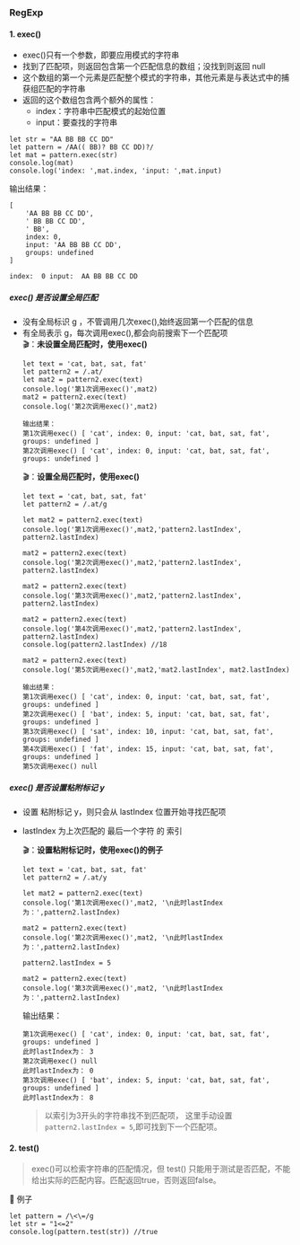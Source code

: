 
### RegExp
#### 1. exec()
+ exec()只有一个参数，即要应用模式的字符串
+ 找到了匹配项，则返回包含第一个匹配信息的数组；没找到则返回 null
+ 这个数组的第一个元素是匹配整个模式的字符串，其他元素是与表达式中的捕获组匹配的字符串
+ 返回的这个数组包含两个额外的属性：
    + index：字符串中匹配模式的起始位置
    + input：要查找的字符串
```
let str = "AA BB BB CC DD"
let pattern = /AA(( BB)? BB CC DD)?/
let mat = pattern.exec(str)
console.log(mat) 
console.log('index: ',mat.index, 'input: ',mat.input) 
```
输出结果：  
```
[
    'AA BB BB CC DD',
    ' BB BB CC DD',
    ' BB',
    index: 0,
    input: 'AA BB BB CC DD',
    groups: undefined
]

index:  0 input:  AA BB BB CC DD
```

##### exec() 是否设置全局匹配
+ 没有全局标识 g ，不管调用几次exec(),始终返回第一个匹配的信息
+ 有全局表示 g，每次调用exec(),都会向前搜索下一个匹配项  
:clapper:：**未设置全局匹配时，使用exec()**
   ```
   let text = 'cat, bat, sat, fat'
   let pattern2 = /.at/
   let mat2 = pattern2.exec(text)
   console.log('第1次调用exec()',mat2)
   mat2 = pattern2.exec(text)
   console.log('第2次调用exec()',mat2)

   输出结果：
   第1次调用exec() [ 'cat', index: 0, input: 'cat, bat, sat, fat', groups: undefined ]
   第2次调用exec() [ 'cat', index: 0, input: 'cat, bat, sat, fat', groups: undefined ]
   ```
   :clapper:：**设置全局匹配时，使用exec()**
   ```
   let text = 'cat, bat, sat, fat'
   let pattern2 = /.at/g

   let mat2 = pattern2.exec(text)
   console.log('第1次调用exec()',mat2,'pattern2.lastIndex', pattern2.lastIndex)

   mat2 = pattern2.exec(text)
   console.log('第2次调用exec()',mat2,'pattern2.lastIndex', pattern2.lastIndex)

  mat2 = pattern2.exec(text)
  console.log('第3次调用exec()',mat2,'pattern2.lastIndex', pattern2.lastIndex)

  mat2 = pattern2.exec(text)
  console.log('第4次调用exec()',mat2,'pattern2.lastIndex', pattern2.lastIndex)
  console.log(pattern2.lastIndex) //18
 
  mat2 = pattern2.exec(text)
  console.log('第5次调用exec()',mat2,'mat2.lastIndex', mat2.lastIndex)
  
  输出结果：
  第1次调用exec() [ 'cat', index: 0, input: 'cat, bat, sat, fat', groups: undefined ]
  第2次调用exec() [ 'bat', index: 5, input: 'cat, bat, sat, fat', groups: undefined ]
  第3次调用exec() [ 'sat', index: 10, input: 'cat, bat, sat, fat', groups: undefined ]
  第4次调用exec() [ 'fat', index: 15, input: 'cat, bat, sat, fat', groups: undefined ]
  第5次调用exec() null

   ```
##### exec() 是否设置粘附标记 y
+ 设置 粘附标记 y，则只会从 lastIndex 位置开始寻找匹配项
+ lastIndex 为上次匹配的 最后一个字符 的 索引

  :clapper:：**设置粘附标记时，使用exec()的例子**
  ```
  let text = 'cat, bat, sat, fat'
  let pattern2 = /.at/y

  let mat2 = pattern2.exec(text)
  console.log('第1次调用exec()',mat2, '\n此时lastIndex为：',pattern2.lastIndex)

  mat2 = pattern2.exec(text)
  console.log('第2次调用exec()',mat2, '\n此时lastIndex为：',pattern2.lastIndex)

  pattern2.lastIndex = 5

  mat2 = pattern2.exec(text)
  console.log('第3次调用exec()',mat2, '\n此时lastIndex为：',pattern2.lastIndex)

  ```
  输出结果：
  ```
  第1次调用exec() [ 'cat', index: 0, input: 'cat, bat, sat, fat', groups: undefined ] 
  此时lastIndex为： 3
  第2次调用exec() null 
  此时lastIndex为： 0
  第3次调用exec() [ 'bat', index: 5, input: 'cat, bat, sat, fat', groups: undefined ] 
  此时lastIndex为： 8
  ```
  > 以索引为3开头的字符串找不到匹配项， 这里手动设置 ```pattern2.lastIndex = 5```,即可找到下一个匹配项。

#### 2. test()
> exec()可以检索字符串的匹配情况，但 test() 只能用于测试是否匹配，不能给出实际的匹配内容。匹配返回true，否则返回false。

:book: 例子
```
let pattern = /\<\=/g
let str = "1<=2"
console.log(pattern.test(str)) //true
```